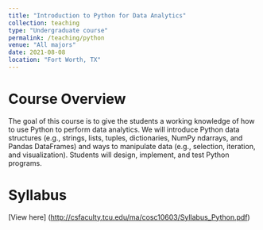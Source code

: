 ```yaml
---
title: "Introduction to Python for Data Analytics"
collection: teaching
type: "Undergraduate course"
permalink: /teaching/python
venue: "All majors"
date: 2021-08-08
location: "Fort Worth, TX"
---
```


Course Overview
======
The goal of this course is to give the students a working knowledge of how to use Python to perform data analytics. We will introduce Python data structures (e.g., strings, lists, tuples, dictionaries, NumPy ndarrays, and Pandas DataFrames) and ways to manipulate data (e.g., selection, iteration, and visualization). Students will design, implement, and test Python programs.

Syllabus
======
[View here] (http://csfaculty.tcu.edu/ma/cosc10603/Syllabus_Python.pdf)